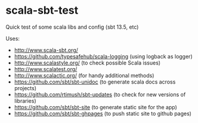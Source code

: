scala-sbt-test
==============

Quick test of some scala libs and config (sbt 13.5, etc)

Uses:

* http://www.scala-sbt.org/
* https://github.com/typesafehub/scala-logging (using logback as logger)
* http://www.scalastyle.org/ (to check possible Scala issues)
* http://www.scalatest.org/
* http://www.scalactic.org/ (for handy additional methods)
* https://github.com/sbt/sbt-unidoc (to generate scala docs across projects)
* https://github.com/rtimush/sbt-updates (to check for new versions of libraries)
* https://github.com/sbt/sbt-site (to generate static site for the app)
* https://github.com/sbt/sbt-ghpages (to push static site to github pages)
